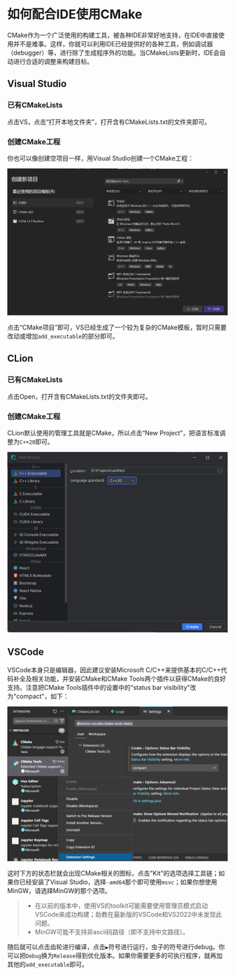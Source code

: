 # 如何配合IDE使用CMake

CMake作为一个广泛使用的构建工具，被各种IDE非常好地支持，在IDE中直接使用并不是难事。这样，你就可以利用IDE已经提供好的各种工具，例如调试器（debugger）等，进行除了生成程序外的功能。当CMakeLists更新时，IDE会自动进行合适的调整来构建目标。

## Visual Studio

### 已有CMakeLists

点击VS，点击“打开本地文件夹”，打开含有CMakeLists.txt的文件夹即可。

### 创建CMake工程

你也可以像创建空项目一样，用Visual Studio创建一个CMake工程：

![](doc.assets/windows-1.png)

点击“CMake项目”即可，VS已经生成了一个较为复杂的CMake模板，暂时只需要改动或增加`add_executable`的部分即可。

## CLion

### 已有CMakeLists

点击Open，打开含有CMakeLists.txt的文件夹即可。

### 创建CMake工程

CLion默认使用的管理工具就是CMake，所以点击“New Project”，把语言标准调整为`C++20`即可。

![CLion New Project](doc.assets/clion_new_project.png)

## VSCode

VSCode本身只是编辑器，因此建议安装Microsoft C/C++来提供基本的C/C++代码补全及相关功能，并安装CMake和CMake Tools两个插件以获得CMake的良好支持。注意把CMake Tools插件中的设置中的“status bar visibility"改为"compact"，如下：

![](doc.assets/VSCode-CMake.png)

这时下方的状态栏就会出现CMake相关的图标，点击"Kit"的选项选择工具链；如果你已经安装了Visual Studio，选择`-amd64`那个即可使用`msvc`；如果你想使用MinGW，请选择MinGW的那个选项。

> - 在以前的版本中，使用VS的toolkit可能需要使用管理员模式启动VSCode来成功构建；助教在最新版的VSCode和VS2022中未发现此问题。
> - MinGW可能不支持非ascii码路径（即不支持中文路径）。

随后就可以点击齿轮进行编译，点击`▶`符号进行运行，虫子的符号进行debug。你可以把`Debug`换为`Release`得到优化版本。如果你需要更多的可执行程序，就再加其他的`add_executable`即可。
